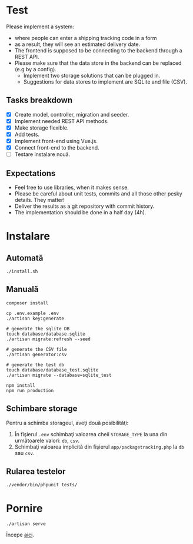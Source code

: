 # Test

Please implement a system:
* where people can enter a shipping tracking code in a form
* as a result, they will see an estimated delivery date.
* The frontend is supposed to be connecting to the backend through a REST API.
* Please make sure that the data store in the backend can be replaced (e.g by a config).
  * Implement two storage solutions that can be plugged in.
  * Suggestions for data stores to implement are SQLite and file (CSV).

## Tasks breakdown

- [X] Create model, controller, migration and seeder.
- [X] Implement needed REST API methods.
- [X] Make storage flexible.
- [X] Add tests.
- [X] Implement front-end using Vue.js.
- [X] Connect front-end to the backend.
- [ ] Testare instalare nouă.

## Expectations

* Feel free to use libraries, when it makes sense.
* Please be careful about unit tests, commits and all those other pesky details. They matter!
* Deliver the results as a git repository with commit history.
* The implementation should be done in a half day (4h).

# Instalare

## Automată

```
./install.sh
```

## Manuală

```
composer install

cp .env.example .env
./artisan key:generate

# generate the sqlite DB
touch database/database.sqlite
./artisan migrate:refresh --seed

# generate the CSV file
./artisan generator:csv

# generate the test db
touch database/database_test.sqlite
./artisan migrate --database=sqlite_test

npm install
npm run production
```

## Schimbare storage

Pentru a schimba storageul, aveţi două posibilităţi:

1. În fişierul `.env` schimbaţi valoarea cheii `STORAGE_TYPE` la una din următoarele valori: `db`, `csv`.
2. Schimbaţi valoarea implicită din fişierul `app/packagetracking.php` la `db` sau `csv`.

## Rularea testelor

```
./vendor/bin/phpunit tests/
```

# Pornire

```
./artisan serve
```

Începe [aici](http://localhost:8000).
